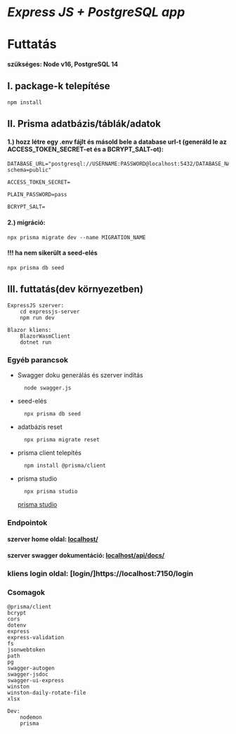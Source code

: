 # **_Express JS + PostgreSQL app_**

# Futtatás

#### szükséges: Node v16, PostgreSQL 14

## I. package-k telepítése

    npm install

## II. Prisma adatbázis/táblák/adatok

#### 1.) hozz létre egy .env fájlt és másold bele a database url-t (generáld le az ACCESS_TOKEN_SECRET-et és a BCRYPT_SALT-ot):

    DATABASE_URL="postgresql://USERNAME:PASSWORD@localhost:5432/DATABASE_NAME?schema=public"

    ACCESS_TOKEN_SECRET=

    PLAIN_PASSWORD=pass

    BCRYPT_SALT=

#### 2.) migráció:

    npx prisma migrate dev --name MIGRATION_NAME

#### !!! ha nem sikerült a seed-elés

    npx prisma db seed

## III. futtatás(dev környezetben)

    ExpressJS szerver:
        cd expressjs-server
        npm run dev

    Blazor kliens:
        BlazorWasmClient
        dotnet run

### Egyéb parancsok

- Swagger doku generálás és szerver indítás

        node swagger.js

- seed-elés

        npx prisma db seed

- adatbázis reset

        npx prisma migrate reset

- prisma client telepítés

        npm install @prisma/client

- prisma studio

        npx prisma studio

  [prisma studio](http://localhost:5555/)

### Endpointok

#### szerver home oldal: [localhost/](http://localhost:5000)

#### szerver swagger dokumentáció: [localhost/api/docs/](http://localhost:5000/api/docs/)

### kliens login oldal: [login/]https://localhost:7150/login

### Csomagok

    @prisma/client
    bcrypt
    cors
    dotenv
    express
    express-validation
    fs
    jsonwebtoken
    path
    pg
    swagger-autogen
    swagger-jsdoc
    swagger-ui-express
    winston
    winston-daily-rotate-file
    xlsx

    Dev:
        nodemon
        prisma
